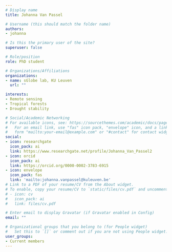 ```yaml
---
# Display name
title: Johanna Van Passel

# Username (this should match the folder name)
authors:
- johanna

# Is this the primary user of the site?
superuser: false

# Role/position
role: PhD student

# Organizations/Affiliations
organizations:
- name: sGlobe lab, KU Leuven
  url: ""

interests:
- Remote sensing
- Tropical forests
- Drought stability

# Social/Academic Networking
# For available icons, see: https://sourcethemes.com/academic/docs/page-builder/#icons
#   For an email link, use "fas" icon pack, "envelope" icon, and a link in the
#   form "mailto:your-email@example.com" or "#contact" for contact widget.
social:
- icon: researchgate
  icon_pack: ai
  link: https://www.researchgate.net/profile/Johanna_Van_Passel2
- icon: orcid
  icon_pack: ai
  link: https://orcid.org/0000-0002-3783-6915
- icon: envelope
  icon_pack: fas
  link: 'mailto:johanna.vanpassel@kuleuven.be'
# Link to a PDF of your resume/CV from the About widget.
# To enable, copy your resume/CV to `static/files/cv.pdf` and uncomment the lines below.
# - icon: cv
#   icon_pack: ai
#   link: files/cv.pdf

# Enter email to display Gravatar (if Gravatar enabled in Config)
email: ""

# Organizational groups that you belong to (for People widget)
#   Set this to `[]` or comment out if you are not using People widget.
user_groups:
- Current members
---
```


